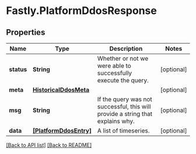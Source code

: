 # Fastly.PlatformDdosResponse

## Properties

Name | Type | Description | Notes
------------ | ------------- | ------------- | -------------
**status** | **String** | Whether or not we were able to successfully execute the query. | [optional] 
**meta** | [**HistoricalDdosMeta**](HistoricalDdosMeta.md) |  | [optional] 
**msg** | **String** | If the query was not successful, this will provide a string that explains why. | [optional] 
**data** | [**[PlatformDdosEntry]**](PlatformDdosEntry.md) | A list of timeseries. | [optional] 


[[Back to API list]](../../README.md#endpoints) [[Back to README]](../../README.md)
